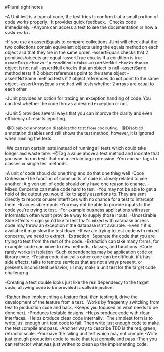 #Plural sight notes

-A Unit test is a type of code, the test tries to confirm that a small portion of code works properly. 
-It provides quick feedback. 
-Checks code immediately. 
-Anyone can access a test to see the documentation or how a code works.

<Applying Assertions>
-If you use an assertEquals to compare collections JUnit will check that the two collections contain equivalent objects using the equals method on each object 
and that they are in the same order. 
-assertEquals checks that 2 primitives/objects are equal
-assertTrue checks if a condition is true
-assertFalse checks if a condition is false
-assertNotNull checks that an object is not null
-assertNull checks that an object is null
-assertSame method tests if 2 object references point to the same object
-assertNotSame method tests if 2 object references do not point to the same object
-assertArrayEquals method will tests whether 2 arrays are equal to each other

<Testing Exceptions>

-JUnit provides an option for tracing an exception handling of code. You can test whether the code throws a desired exception or not. 

<Customizing test messages and reporting>

-JUnit 5 provides several ways that you can improve the clarity and even efficiency of results reporting. 

<Controlling Test Method Execution>

-@Disabled annotation disables the test from executing.
-@Disabled annotation disables and still shows the test method, however, it is ignored when running the tests.

<Running Groups of Tests>

-We can run certain tests instead of running all tests which could take longer and waste time. 
-@Tag a value above a test method and indicate that you want to run tests that run a certain tag expression. 
-You can set tags to classes or single test methods. 

<Understanding Single Responsibility Principle> 
-A unit of code should do one thing and do that one thing well
-Code Cohesion
  -The function of some units of code is closely related to one another 
-A given unit of code should only have one reason to change. 
-Mixed Concerns can make code hard to test.
  -You may not be able to get a hold of the output you would like to apply assertions to. They are sent directly to reports or user interfaces with no chance for a test to intercept them.
-Inaccessible inputs
  -You may not be able to provide inputs to the code you're trying to test.
  -For example business applications with user information often won't provide a way to supply those inputs.
-Undesirable Side Effects
  -Logic you'd like to test that's mixed with database access code may throw an exception if the database isn't available. 
  -Even if it is available it may slow the test down. 
-If we are trying to test code with mixed concerns, we need to extract. 
 -Extraction
  -Separate the code that you are trying to test from the rest of the code. 
  -Extraction can take many forms, for example, code can move to new methods, classes, and functions. 
  
<Understanding Dependencies> 
-Code rarely works in isolation 
-Such dependencies may be application code or library code. 
-Testing code that calls other code can be difficult, if it has side effects, talks to remote services that are not always present, or presents inconsistent behavior, all may make a unit test for the target code challenging.

-Creating a test double looks just like the real dependency to the target code, allowing code to be provided is called injection.  

<Understanding Test-driven Development>
-Rather than implementing a feature first, then testing it, drive the development of the feature from a test. 
-Works by frequently switching from test to production code and back.

<Benefits>
-Keeps you focused on what needs to be done next. 
-Produces testable designs. 
-Helps produce code with clear interfaces. 
-Helps produce clean code internally.

<Descriptions of TDD>
-The simplest form is to write just enough unit test code to fail. Then write just enough code to make the test compile and pass. 
-Another way to describe TDD is the red, green, refractor scale. 
-You have the failing unit test which may not compile 
-Write just enough production code to make that test compile and pass
-Then you can refractor what was just written to clean up the implementing code.
